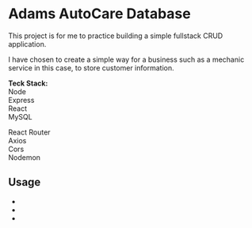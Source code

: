 # Adams AutoCare Database

This project is for me to practice building a simple fullstack CRUD application.

I have chosen to create a simple way for a business such as a mechanic service in this case, to store customer information.

**Teck Stack:**</br>
Node </br>
Express </br>
React </br>
MySQL </br>

React Router </br>
Axios </br>
Cors </br>
Nodemon </br>

## Usage
- 
-
-